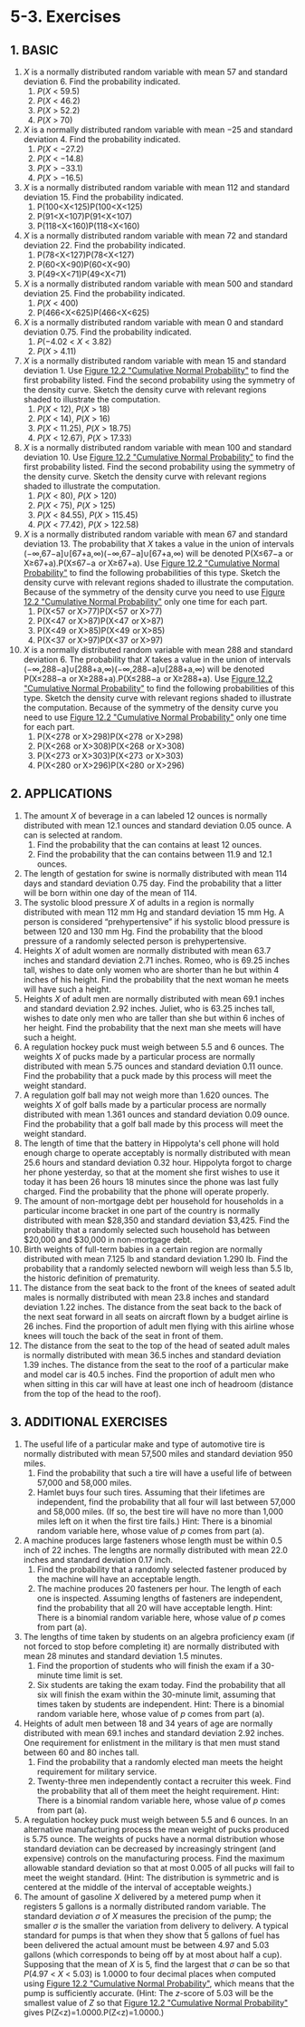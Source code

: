 # 5-3. Exercises

## 1. **BASIC**

1. _X_ is a normally distributed random variable with mean 57 and standard deviation 6. Find the probability indicated.
   1. _P_\(_X_ &lt; 59.5\)
   2. _P_\(_X_ &lt; 46.2\)
   3. _P_\(_X_ &gt; 52.2\)
   4. _P_\(_X_ &gt; 70\)
2. _X_ is a normally distributed random variable with mean −25 and standard deviation 4. Find the probability indicated.
   1. _P_\(_X_ &lt; −27.2\)
   2. _P_\(_X_ &lt; −14.8\)
   3. _P_\(_X_ &gt; −33.1\)
   4. _P_\(_X_ &gt; −16.5\)
3. _X_ is a normally distributed random variable with mean 112 and standard deviation 15. Find the probability indicated.
   1. P\(100&lt;X&lt;125\)P\(100&lt;X&lt;125\)
   2. P\(91&lt;X&lt;107\)P\(91&lt;X&lt;107\)
   3. P\(118&lt;X&lt;160\)P\(118&lt;X&lt;160\)
4. _X_ is a normally distributed random variable with mean 72 and standard deviation 22. Find the probability indicated.
   1. P\(78&lt;X&lt;127\)P\(78&lt;X&lt;127\)
   2. P\(60&lt;X&lt;90\)P\(60&lt;X&lt;90\)
   3. P\(49&lt;X&lt;71\)P\(49&lt;X&lt;71\)
5. _X_ is a normally distributed random variable with mean 500 and standard deviation 25. Find the probability indicated.
   1. _P_\(_X_ &lt; 400\)
   2. P\(466&lt;X&lt;625\)P\(466&lt;X&lt;625\)
6. _X_ is a normally distributed random variable with mean 0 and standard deviation 0.75. Find the probability indicated.
   1. _P_\(−4.02 &lt; _X_ &lt; 3.82\)
   2. _P_\(_X_ &gt; 4.11\)
7. _X_ is a normally distributed random variable with mean 15 and standard deviation 1. Use [Figure 12.2 "Cumulative Normal Probability"](https://saylordotorg.github.io/text_introductory-statistics/s16-appendix.html) to find the first probability listed. Find the second probability using the symmetry of the density curve. Sketch the density curve with relevant regions shaded to illustrate the computation.
   1. _P_\(_X_ &lt; 12\), _P_\(_X_ &gt; 18\)
   2. _P_\(_X_ &lt; 14\), _P_\(_X_ &gt; 16\)
   3. _P_\(_X_ &lt; 11.25\), _P_\(_X_ &gt; 18.75\)
   4. _P_\(_X_ &lt; 12.67\), _P_\(_X_ &gt; 17.33\)
8. _X_ is a normally distributed random variable with mean 100 and standard deviation 10. Use [Figure 12.2 "Cumulative Normal Probability"](https://saylordotorg.github.io/text_introductory-statistics/s16-appendix.html) to find the first probability listed. Find the second probability using the symmetry of the density curve. Sketch the density curve with relevant regions shaded to illustrate the computation.
   1. _P_\(_X_ &lt; 80\), _P_\(_X_ &gt; 120\)
   2. _P_\(_X_ &lt; 75\), _P_\(_X_ &gt; 125\)
   3. _P_\(_X_ &lt; 84.55\), _P_\(_X_ &gt; 115.45\)
   4. _P_\(_X_ &lt; 77.42\), _P_\(_X_ &gt; 122.58\)
9. _X_ is a normally distributed random variable with mean 67 and standard deviation 13. The probability that _X_ takes a value in the union of intervals \(−∞,67−a\]∪\[67+a,∞\)\(−∞,67−a\]∪\[67+a,∞\) will be denoted P\(X≤67−a  or X≥67+a\).P\(X≤67−a  or X≥67+a\). Use [Figure 12.2 "Cumulative Normal Probability"](https://saylordotorg.github.io/text_introductory-statistics/s16-appendix.html) to find the following probabilities of this type. Sketch the density curve with relevant regions shaded to illustrate the computation. Because of the symmetry of the density curve you need to use [Figure 12.2 "Cumulative Normal Probability"](https://saylordotorg.github.io/text_introductory-statistics/s16-appendix.html) only one time for each part.
   1. P\(X&lt;57  or X&gt;77\)P\(X&lt;57  or X&gt;77\)
   2. P\(X&lt;47  or X&gt;87\)P\(X&lt;47  or X&gt;87\)
   3. P\(X&lt;49  or X&gt;85\)P\(X&lt;49  or X&gt;85\)
   4. P\(X&lt;37  or X&gt;97\)P\(X&lt;37  or X&gt;97\)
10. _X_ is a normally distributed random variable with mean 288 and standard deviation 6. The probability that _X_ takes a value in the union of intervals \(−∞,288−a\]∪\[288+a,∞\)\(−∞,288−a\]∪\[288+a,∞\) will be denoted P\(X≤288−a  or X≥288+a\).P\(X≤288−a  or X≥288+a\). Use [Figure 12.2 "Cumulative Normal Probability"](https://saylordotorg.github.io/text_introductory-statistics/s16-appendix.html) to find the following probabilities of this type. Sketch the density curve with relevant regions shaded to illustrate the computation. Because of the symmetry of the density curve you need to use [Figure 12.2 "Cumulative Normal Probability"](https://saylordotorg.github.io/text_introductory-statistics/s16-appendix.html) only one time for each part.
    1. P\(X&lt;278  or X&gt;298\)P\(X&lt;278  or X&gt;298\)
    2. P\(X&lt;268  or X&gt;308\)P\(X&lt;268  or X&gt;308\)
    3. P\(X&lt;273  or X&gt;303\)P\(X&lt;273  or X&gt;303\)
    4. P\(X&lt;280  or X&gt;296\)P\(X&lt;280  or X&gt;296\)

## **2. APPLICATIONS**

1. The amount _X_ of beverage in a can labeled 12 ounces is normally distributed with mean 12.1 ounces and standard deviation 0.05 ounce. A can is selected at random.
   1. Find the probability that the can contains at least 12 ounces.
   2. Find the probability that the can contains between 11.9 and 12.1 ounces.
2. The length of gestation for swine is normally distributed with mean 114 days and standard deviation 0.75 day. Find the probability that a litter will be born within one day of the mean of 114.
3. The systolic blood pressure _X_ of adults in a region is normally distributed with mean 112 mm Hg and standard deviation 15 mm Hg. A person is considered “prehypertensive” if his systolic blood pressure is between 120 and 130 mm Hg. Find the probability that the blood pressure of a randomly selected person is prehypertensive.
4. Heights _X_ of adult women are normally distributed with mean 63.7 inches and standard deviation 2.71 inches. Romeo, who is 69.25 inches tall, wishes to date only women who are shorter than he but within 4 inches of his height. Find the probability that the next woman he meets will have such a height.
5. Heights _X_ of adult men are normally distributed with mean 69.1 inches and standard deviation 2.92 inches. Juliet, who is 63.25 inches tall, wishes to date only men who are taller than she but within 6 inches of her height. Find the probability that the next man she meets will have such a height.
6. A regulation hockey puck must weigh between 5.5 and 6 ounces. The weights _X_ of pucks made by a particular process are normally distributed with mean 5.75 ounces and standard deviation 0.11 ounce. Find the probability that a puck made by this process will meet the weight standard.
7. A regulation golf ball may not weigh more than 1.620 ounces. The weights _X_ of golf balls made by a particular process are normally distributed with mean 1.361 ounces and standard deviation 0.09 ounce. Find the probability that a golf ball made by this process will meet the weight standard.
8. The length of time that the battery in Hippolyta's cell phone will hold enough charge to operate acceptably is normally distributed with mean 25.6 hours and standard deviation 0.32 hour. Hippolyta forgot to charge her phone yesterday, so that at the moment she first wishes to use it today it has been 26 hours 18 minutes since the phone was last fully charged. Find the probability that the phone will operate properly.
9. The amount of non-mortgage debt per household for households in a particular income bracket in one part of the country is normally distributed with mean $28,350 and standard deviation $3,425. Find the probability that a randomly selected such household has between $20,000 and $30,000 in non-mortgage debt.
10. Birth weights of full-term babies in a certain region are normally distributed with mean 7.125 lb and standard deviation 1.290 lb. Find the probability that a randomly selected newborn will weigh less than 5.5 lb, the historic definition of prematurity.
11. The distance from the seat back to the front of the knees of seated adult males is normally distributed with mean 23.8 inches and standard deviation 1.22 inches. The distance from the seat back to the back of the next seat forward in all seats on aircraft flown by a budget airline is 26 inches. Find the proportion of adult men flying with this airline whose knees will touch the back of the seat in front of them.
12. The distance from the seat to the top of the head of seated adult males is normally distributed with mean 36.5 inches and standard deviation 1.39 inches. The distance from the seat to the roof of a particular make and model car is 40.5 inches. Find the proportion of adult men who when sitting in this car will have at least one inch of headroom \(distance from the top of the head to the roof\).

## **3. ADDITIONAL EXERCISES**

1. The useful life of a particular make and type of automotive tire is normally distributed with mean 57,500 miles and standard deviation 950 miles.
   1. Find the probability that such a tire will have a useful life of between 57,000 and 58,000 miles.
   2. Hamlet buys four such tires. Assuming that their lifetimes are independent, find the probability that all four will last between 57,000 and 58,000 miles. \(If so, the best tire will have no more than 1,000 miles left on it when the first tire fails.\) Hint: There is a binomial random variable here, whose value of _p_ comes from part \(a\).
2. A machine produces large fasteners whose length must be within 0.5 inch of 22 inches. The lengths are normally distributed with mean 22.0 inches and standard deviation 0.17 inch.
   1. Find the probability that a randomly selected fastener produced by the machine will have an acceptable length.
   2. The machine produces 20 fasteners per hour. The length of each one is inspected. Assuming lengths of fasteners are independent, find the probability that all 20 will have acceptable length. Hint: There is a binomial random variable here, whose value of _p_ comes from part \(a\).
3. The lengths of time taken by students on an algebra proficiency exam \(if not forced to stop before completing it\) are normally distributed with mean 28 minutes and standard deviation 1.5 minutes.
   1. Find the proportion of students who will finish the exam if a 30-minute time limit is set.
   2. Six students are taking the exam today. Find the probability that all six will finish the exam within the 30-minute limit, assuming that times taken by students are independent. Hint: There is a binomial random variable here, whose value of _p_ comes from part \(a\).
4. Heights of adult men between 18 and 34 years of age are normally distributed with mean 69.1 inches and standard deviation 2.92 inches. One requirement for enlistment in the military is that men must stand between 60 and 80 inches tall.
   1. Find the probability that a randomly elected man meets the height requirement for military service.
   2. Twenty-three men independently contact a recruiter this week. Find the probability that all of them meet the height requirement. Hint: There is a binomial random variable here, whose value of _p_ comes from part \(a\).
5. A regulation hockey puck must weigh between 5.5 and 6 ounces. In an alternative manufacturing process the mean weight of pucks produced is 5.75 ounce. The weights of pucks have a normal distribution whose standard deviation can be decreased by increasingly stringent \(and expensive\) controls on the manufacturing process. Find the maximum allowable standard deviation so that at most 0.005 of all pucks will fail to meet the weight standard. \(Hint: The distribution is symmetric and is centered at the middle of the interval of acceptable weights.\)
6. The amount of gasoline _X_ delivered by a metered pump when it registers 5 gallons is a normally distributed random variable. The standard deviation _σ_ of _X_ measures the precision of the pump; the smaller _σ_ is the smaller the variation from delivery to delivery. A typical standard for pumps is that when they show that 5 gallons of fuel has been delivered the actual amount must be between 4.97 and 5.03 gallons \(which corresponds to being off by at most about half a cup\). Supposing that the mean of _X_ is 5, find the largest that _σ_ can be so that _P_\(4.97 &lt; _X_ &lt; 5.03\) is 1.0000 to four decimal places when computed using [Figure 12.2 "Cumulative Normal Probability"](https://saylordotorg.github.io/text_introductory-statistics/s16-appendix.html), which means that the pump is sufficiently accurate. \(Hint: The _z_-score of 5.03 will be the smallest value of _Z_ so that [Figure 12.2 "Cumulative Normal Probability"](https://saylordotorg.github.io/text_introductory-statistics/s16-appendix.html) gives P\(Z&lt;z\)=1.0000.P\(Z&lt;z\)=1.0000.\)

